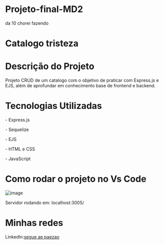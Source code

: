 # Projeto-final-MD2
da 10 chorei fazendo
# Catalogo tristeza

<h1>Descrição do Projeto</h1>

<p>Projeto CRUD de um catalogo com o objetivo de praticar com Express.js e EJS, além de aprofundar em conhecimento base de frontend e backend.</p>

<h1>Tecnologias Utilizadas</h1>

<p>- Express.js</p>
<p> - Sequelize
<p>- EJS</p>
<p>- HTML e CSS</p>
<p>- JavaScript</p>

<h1>Como rodar o projeto no Vs Code</h1>

![image](https://user-images.githubusercontent.com/89483941/159374607-6271f0bc-7cf0-44d1-a3c4-65a60305f315.png)

<p>Servidor rodando em: localhost:3005/</p>

<h1>Minhas redes</h1>

<p>Linkedln:<a href="https://www.linkedin.com/in/gabrieldevxd/">segue ae paezao</a></p>
